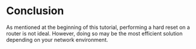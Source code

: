 # Conclusion

As mentioned at the beginning of this tutorial, performing a hard reset on a router is not ideal. However, doing so may be the most efficient solution depending on your network environment.